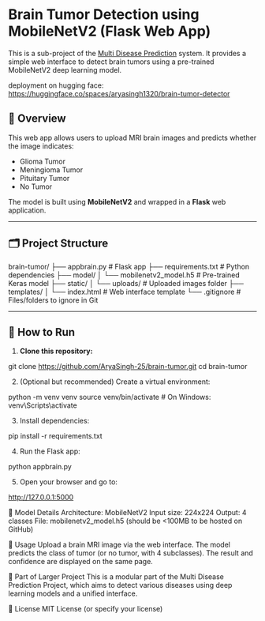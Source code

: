 # Brain Tumor Detection using MobileNetV2 (Flask Web App)

This is a sub-project of the [Multi Disease Prediction](https://github.com/deoprakash/multi_disease_prediction) system. It provides a simple web interface to detect brain tumors using a pre-trained MobileNetV2 deep learning model.

deployment on hugging face: https://huggingface.co/spaces/aryasingh1320/brain-tumor-detector

## 🧠 Overview

This web app allows users to upload MRI brain images and predicts whether the image indicates:

- Glioma Tumor
- Meningioma Tumor
- Pituitary Tumor
- No Tumor

The model is built using **MobileNetV2** and wrapped in a **Flask** web application.

---

## 🗂️ Project Structure
brain-tumor/ ├── appbrain.py # Flask app ├── requirements.txt # Python dependencies ├── model/ │ └── mobilenetv2_model.h5 # Pre-trained Keras model ├── static/ │ └── uploads/ # Uploaded images folder ├── templates/ │ └── index.html # Web interface template └── .gitignore # Files/folders to ignore in Git


---

## 🚀 How to Run

1. **Clone this repository:**


git clone https://github.com/AryaSingh-25/brain-tumor.git
cd brain-tumor

2. (Optional but recommended) Create a virtual environment:

python -m venv venv
source venv/bin/activate  # On Windows: venv\Scripts\activate

3. Install dependencies:

pip install -r requirements.txt

4. Run the Flask app:

python appbrain.py

5. Open your browser and go to:

http://127.0.0.1:5000

🧪 Model Details
Architecture: MobileNetV2
Input size: 224x224
Output: 4 classes
File: mobilenetv2_model.h5 (should be <100MB to be hosted on GitHub)

📸 Usage
Upload a brain MRI image via the web interface.
The model predicts the class of tumor (or no tumor, with 4 subclasses).
The result and confidence are displayed on the same page.

🧩 Part of Larger Project
This is a modular part of the Multi Disease Prediction Project, which aims to detect various diseases using deep learning models and a unified interface.

📜 License
MIT License (or specify your license)
